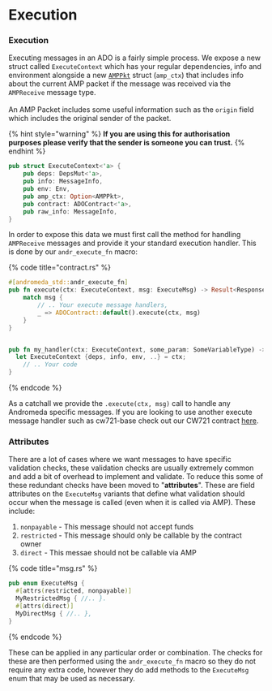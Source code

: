 # Execution

### Execution

Executing messages in an ADO is a fairly simple process. We expose a new struct called `ExecuteContext` which has your regular dependencies, info and environment alongside a new [`AMPPkt`](https://github.com/andromedaprotocol/andromeda-core/blob/amp/packages/std/src/amp/messages.rs#L240) struct (`amp_ctx`) that includes info about the current AMP packet if the message was received via the `AMPReceive` message type. \
\
An AMP Packet includes some useful information such as the `origin` field which includes the original sender of the packet.

{% hint style="warning" %}
&#x20;**If you are using this for authorisation purposes please verify that the sender is someone you can trust.**&#x20;
{% endhint %}

```rust
pub struct ExecuteContext<'a> {
    pub deps: DepsMut<'a>,
    pub info: MessageInfo,
    pub env: Env,
    pub amp_ctx: Option<AMPPkt>,
    pub contract: ADOContract<'a>,
    pub raw_info: MessageInfo,
}
```

In order to expose this data we must first call the method for handling `AMPReceive` messages and provide it your standard execution handler. This is done by our  `andr_execute_fn` macro:

{% code title="contract.rs" %}
```rust
#[andromeda_std::andr_execute_fn]
pub fn execute(ctx: ExecuteContext, msg: ExecuteMsg) -> Result<Response, ContractError> {
    match msg {
        // .. Your execute message handlers,
        _ => ADOContract::default().execute(ctx, msg)
    }
}


pub fn my_handler(ctx: ExecuteContext, some_param: SomeVariableType) -> Result<Response, ContractError> {
  let ExecuteContext {deps, info, env, ..} = ctx;
    // .. Your code
}
```
{% endcode %}

As a catchall we provide the `.execute(ctx, msg)` call to handle any Andromeda specific messages. If you are looking to use another execute message handler such as cw721-base check out our CW721 contract [here](https://github.com/andromedaprotocol/andromeda-core/blob/5bef681b13fcffadfec06b3e98c55c1ca5551d71/contracts/non-fungible-tokens/andromeda-cw721/src/contract.rs#L110).

### Attributes

There are a lot of cases where we want messages to have specific validation checks, these validation checks are usually extremely common and add a bit of overhead to implement and validate. To reduce this some of these redundant checks have been moved to "**attributes**". These are field attributes on the `ExecuteMsg` variants that define what validation should occur when the message is called (even when it is called via AMP). These include:

1. `nonpayable` - This message should not accept funds
2. `restricted` - This message should only be callable by the contract owner
3. `direct` - This messae should not be callable via AMP

{% code title="msg.rs" %}
```rust
pub enum ExecuteMsg {
  #[attrs(restricted, nonpayable)]
  MyRestrictedMsg { //.. }.
  #[attrs(direct)]
  MyDirectMsg { //.. },
}
```
{% endcode %}

These can be applied in any particular order or combination. The checks for these are then performed using the `andr_execute_fn` macro so they do not require any extra code, however they do add methods to the `ExecuteMsg` enum that may be used as necessary.
